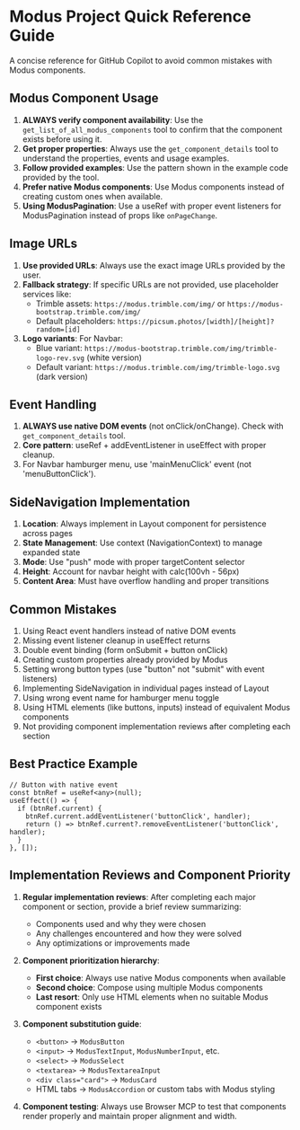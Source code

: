 # Modus Project Quick Reference Guide

A concise reference for GitHub Copilot to avoid common mistakes with Modus components.

## Modus Component Usage

1. **ALWAYS verify component availability**: Use the `get_list_of_all_modus_components` tool to confirm that the component exists before using it.
2. **Get proper properties**: Always use the `get_component_details` tool to understand the properties, events and usage examples.
3. **Follow provided examples**: Use the pattern shown in the example code provided by the tool.
4. **Prefer native Modus components**: Use Modus components instead of creating custom ones when available.
5. **Using ModusPagination**: Use a useRef with proper event listeners for ModusPagination instead of props like `onPageChange`.

## Image URLs

1. **Use provided URLs**: Always use the exact image URLs provided by the user.
2. **Fallback strategy**: If specific URLs are not provided, use placeholder services like:
   - Trimble assets: `https://modus.trimble.com/img/` or `https://modus-bootstrap.trimble.com/img/`
   - Default placeholders: `https://picsum.photos/[width]/[height]?random=[id]`
3. **Logo variants**: For Navbar:
   - Blue variant: `https://modus-bootstrap.trimble.com/img/trimble-logo-rev.svg` (white version)
   - Default variant: `https://modus.trimble.com/img/trimble-logo.svg` (dark version)

## Event Handling

1. **ALWAYS use native DOM events** (not onClick/onChange). Check with `get_component_details` tool.
2. **Core pattern**: useRef + addEventListener in useEffect with proper cleanup.
3. For Navbar hamburger menu, use 'mainMenuClick' event (not 'menuButtonClick').

## SideNavigation Implementation

1. **Location**: Always implement in Layout component for persistence across pages
2. **State Management**: Use context (NavigationContext) to manage expanded state
3. **Mode**: Use "push" mode with proper targetContent selector
4. **Height**: Account for navbar height with calc(100vh - 56px)
5. **Content Area**: Must have overflow handling and proper transitions

## Common Mistakes

1. Using React event handlers instead of native DOM events
2. Missing event listener cleanup in useEffect returns
3. Double event binding (form onSubmit + button onClick)
4. Creating custom properties already provided by Modus
5. Setting wrong button types (use "button" not "submit" with event listeners)
6. Implementing SideNavigation in individual pages instead of Layout
7. Using wrong event name for hamburger menu toggle
8. Using HTML elements (like buttons, inputs) instead of equivalent Modus components
9. Not providing component implementation reviews after completing each section

## Best Practice Example
```tsx
// Button with native event
const btnRef = useRef<any>(null);
useEffect(() => {
  if (btnRef.current) {
    btnRef.current.addEventListener('buttonClick', handler);
    return () => btnRef.current?.removeEventListener('buttonClick', handler);
  }
}, []);
```

## Implementation Reviews and Component Priority

1. **Regular implementation reviews**: After completing each major component or section, provide a brief review summarizing:
   - Components used and why they were chosen
   - Any challenges encountered and how they were solved
   - Any optimizations or improvements made

2. **Component prioritization hierarchy**:
   - **First choice**: Always use native Modus components when available
   - **Second choice**: Compose using multiple Modus components
   - **Last resort**: Only use HTML elements when no suitable Modus component exists

3. **Component substitution guide**:
   - `<button>` → `ModusButton`
   - `<input>` → `ModusTextInput`, `ModusNumberInput`, etc.
   - `<select>` → `ModusSelect`
   - `<textarea>` → `ModusTextareaInput`
   - `<div class="card">` → `ModusCard`
   - HTML tabs → `ModusAccordion` or custom tabs with Modus styling

4. **Component testing**: Always use Browser MCP to test that components render properly and maintain proper alignment and width.
